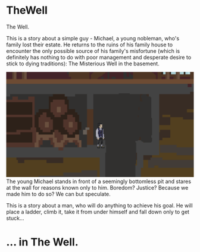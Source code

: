 # TheWell

The Well.

This is a story about a simple guy - Michael, a young nobleman, who's family lost their estate.
He returns to the ruins of his family house to encounter the only possible source of his family's misfortune
(which is definitely has nothing to do with poor management and desperate desire to stick to dying traditions):
The Misterious Well in the basement.

![Screenshot](TheWell.PNG)
The young Michael stands in front of a seemingly bottomless pit and stares at the wall for reasons known only to him.
Boredom? Justice? Because we made him to do so? We can but speculate.

This is a story about a man, who will do anything to achieve his goal. He will place a ladder, climb it, take it from under himself and fall down only to get stuck...

# ... in The Well.
